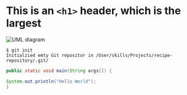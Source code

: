 # This is an `<h1>` header, which is the largest

![UML diagram](https://cdn-images.visual-paradigm.com/guide/uml/uml-class-diagram-tutorial/17-class-diagram-example-order-system.png)

```
$ git init
Initialzied emty Git repositor in /User/skills/Projects/recipe-repository/.git/
```

```Java
public static void main(String args[]) {

System.out.println("Hello World");
}

